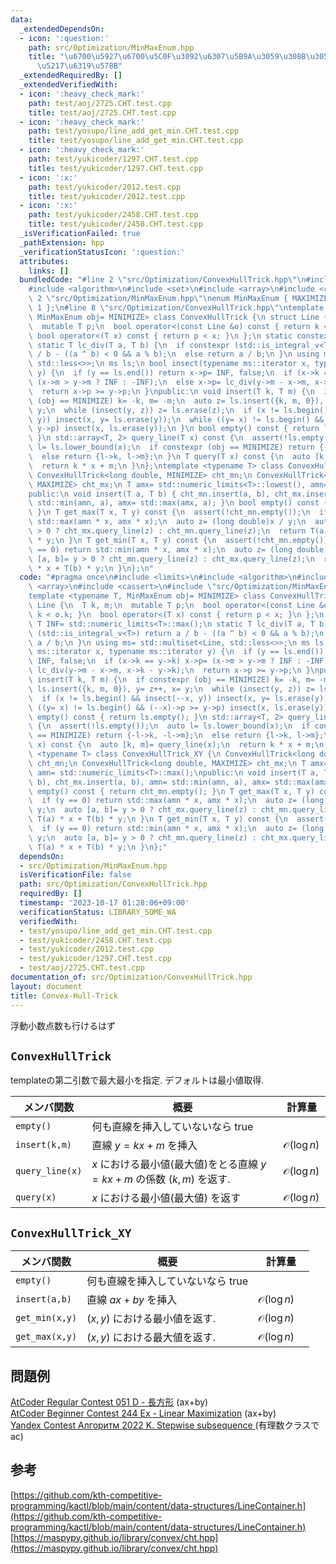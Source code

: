 ```yaml
---
data:
  _extendedDependsOn:
  - icon: ':question:'
    path: src/Optimization/MinMaxEnum.hpp
    title: "\u6700\u5927\u6700\u5C0F\u3092\u6307\u5B9A\u3059\u308B\u305F\u3081\u306E\
      \u5217\u6319\u578B"
  _extendedRequiredBy: []
  _extendedVerifiedWith:
  - icon: ':heavy_check_mark:'
    path: test/aoj/2725.CHT.test.cpp
    title: test/aoj/2725.CHT.test.cpp
  - icon: ':heavy_check_mark:'
    path: test/yosupo/line_add_get_min.CHT.test.cpp
    title: test/yosupo/line_add_get_min.CHT.test.cpp
  - icon: ':heavy_check_mark:'
    path: test/yukicoder/1297.CHT.test.cpp
    title: test/yukicoder/1297.CHT.test.cpp
  - icon: ':x:'
    path: test/yukicoder/2012.test.cpp
    title: test/yukicoder/2012.test.cpp
  - icon: ':x:'
    path: test/yukicoder/2458.CHT.test.cpp
    title: test/yukicoder/2458.CHT.test.cpp
  _isVerificationFailed: true
  _pathExtension: hpp
  _verificationStatusIcon: ':question:'
  attributes:
    links: []
  bundledCode: "#line 2 \"src/Optimization/ConvexHullTrick.hpp\"\n#include <limits>\n\
    #include <algorithm>\n#include <set>\n#include <array>\n#include <cassert>\n#line\
    \ 2 \"src/Optimization/MinMaxEnum.hpp\"\nenum MinMaxEnum { MAXIMIZE= -1, MINIMIZE=\
    \ 1 };\n#line 8 \"src/Optimization/ConvexHullTrick.hpp\"\ntemplate <typename T,\
    \ MinMaxEnum obj= MINIMIZE> class ConvexHullTrick {\n struct Line {\n  T k, m;\n\
    \  mutable T p;\n  bool operator<(const Line &o) const { return k < o.k; }\n \
    \ bool operator<(T x) const { return p < x; }\n };\n static constexpr T INF= std::numeric_limits<T>::max();\n\
    \ static T lc_div(T a, T b) {\n  if constexpr (std::is_integral_v<T>) return a\
    \ / b - ((a ^ b) < 0 && a % b);\n  else return a / b;\n }\n using ms= std::multiset<Line,\
    \ std::less<>>;\n ms ls;\n bool insect(typename ms::iterator x, typename ms::iterator\
    \ y) {\n  if (y == ls.end()) return x->p= INF, false;\n  if (x->k == y->k) x->p=\
    \ (x->m > y->m ? INF : -INF);\n  else x->p= lc_div(y->m - x->m, x->k - y->k);\n\
    \  return x->p >= y->p;\n }\npublic:\n void insert(T k, T m) {\n  if constexpr\
    \ (obj == MINIMIZE) k= -k, m= -m;\n  auto z= ls.insert({k, m, 0}), y= z++, x=\
    \ y;\n  while (insect(y, z)) z= ls.erase(z);\n  if (x != ls.begin() && insect(--x,\
    \ y)) insect(x, y= ls.erase(y));\n  while ((y= x) != ls.begin() && (--x)->p >=\
    \ y->p) insect(x, ls.erase(y));\n }\n bool empty() const { return ls.empty();\
    \ }\n std::array<T, 2> query_line(T x) const {\n  assert(!ls.empty());\n  auto\
    \ l= ls.lower_bound(x);\n  if constexpr (obj == MINIMIZE) return {-l->k, -l->m};\n\
    \  else return {l->k, l->m};\n }\n T query(T x) const {\n  auto [k, m]= query_line(x);\n\
    \  return k * x + m;\n }\n};\ntemplate <typename T> class ConvexHullTrick_XY {\n\
    \ ConvexHullTrick<long double, MINIMIZE> cht_mn;\n ConvexHullTrick<long double,\
    \ MAXIMIZE> cht_mx;\n T amx= std::numeric_limits<T>::lowest(), amn= std::numeric_limits<T>::max();\n\
    public:\n void insert(T a, T b) { cht_mn.insert(a, b), cht_mx.insert(a, b), amn=\
    \ std::min(amn, a), amx= std::max(amx, a); }\n bool empty() const { return cht_mn.empty();\
    \ }\n T get_max(T x, T y) const {\n  assert(!cht_mn.empty());\n  if (y == 0) return\
    \ std::max(amn * x, amx * x);\n  auto z= (long double)x / y;\n  auto [a, b]= y\
    \ > 0 ? cht_mx.query_line(z) : cht_mn.query_line(z);\n  return T(a) * x + T(b)\
    \ * y;\n }\n T get_min(T x, T y) const {\n  assert(!cht_mn.empty());\n  if (y\
    \ == 0) return std::min(amn * x, amx * x);\n  auto z= (long double)x / y;\n  auto\
    \ [a, b]= y > 0 ? cht_mn.query_line(z) : cht_mx.query_line(z);\n  return T(a)\
    \ * x + T(b) * y;\n }\n};\n"
  code: "#pragma once\n#include <limits>\n#include <algorithm>\n#include <set>\n#include\
    \ <array>\n#include <cassert>\n#include \"src/Optimization/MinMaxEnum.hpp\"\n\
    template <typename T, MinMaxEnum obj= MINIMIZE> class ConvexHullTrick {\n struct\
    \ Line {\n  T k, m;\n  mutable T p;\n  bool operator<(const Line &o) const { return\
    \ k < o.k; }\n  bool operator<(T x) const { return p < x; }\n };\n static constexpr\
    \ T INF= std::numeric_limits<T>::max();\n static T lc_div(T a, T b) {\n  if constexpr\
    \ (std::is_integral_v<T>) return a / b - ((a ^ b) < 0 && a % b);\n  else return\
    \ a / b;\n }\n using ms= std::multiset<Line, std::less<>>;\n ms ls;\n bool insect(typename\
    \ ms::iterator x, typename ms::iterator y) {\n  if (y == ls.end()) return x->p=\
    \ INF, false;\n  if (x->k == y->k) x->p= (x->m > y->m ? INF : -INF);\n  else x->p=\
    \ lc_div(y->m - x->m, x->k - y->k);\n  return x->p >= y->p;\n }\npublic:\n void\
    \ insert(T k, T m) {\n  if constexpr (obj == MINIMIZE) k= -k, m= -m;\n  auto z=\
    \ ls.insert({k, m, 0}), y= z++, x= y;\n  while (insect(y, z)) z= ls.erase(z);\n\
    \  if (x != ls.begin() && insect(--x, y)) insect(x, y= ls.erase(y));\n  while\
    \ ((y= x) != ls.begin() && (--x)->p >= y->p) insect(x, ls.erase(y));\n }\n bool\
    \ empty() const { return ls.empty(); }\n std::array<T, 2> query_line(T x) const\
    \ {\n  assert(!ls.empty());\n  auto l= ls.lower_bound(x);\n  if constexpr (obj\
    \ == MINIMIZE) return {-l->k, -l->m};\n  else return {l->k, l->m};\n }\n T query(T\
    \ x) const {\n  auto [k, m]= query_line(x);\n  return k * x + m;\n }\n};\ntemplate\
    \ <typename T> class ConvexHullTrick_XY {\n ConvexHullTrick<long double, MINIMIZE>\
    \ cht_mn;\n ConvexHullTrick<long double, MAXIMIZE> cht_mx;\n T amx= std::numeric_limits<T>::lowest(),\
    \ amn= std::numeric_limits<T>::max();\npublic:\n void insert(T a, T b) { cht_mn.insert(a,\
    \ b), cht_mx.insert(a, b), amn= std::min(amn, a), amx= std::max(amx, a); }\n bool\
    \ empty() const { return cht_mn.empty(); }\n T get_max(T x, T y) const {\n  assert(!cht_mn.empty());\n\
    \  if (y == 0) return std::max(amn * x, amx * x);\n  auto z= (long double)x /\
    \ y;\n  auto [a, b]= y > 0 ? cht_mx.query_line(z) : cht_mn.query_line(z);\n  return\
    \ T(a) * x + T(b) * y;\n }\n T get_min(T x, T y) const {\n  assert(!cht_mn.empty());\n\
    \  if (y == 0) return std::min(amn * x, amx * x);\n  auto z= (long double)x /\
    \ y;\n  auto [a, b]= y > 0 ? cht_mn.query_line(z) : cht_mx.query_line(z);\n  return\
    \ T(a) * x + T(b) * y;\n }\n};"
  dependsOn:
  - src/Optimization/MinMaxEnum.hpp
  isVerificationFile: false
  path: src/Optimization/ConvexHullTrick.hpp
  requiredBy: []
  timestamp: '2023-10-17 01:28:06+09:00'
  verificationStatus: LIBRARY_SOME_WA
  verifiedWith:
  - test/yosupo/line_add_get_min.CHT.test.cpp
  - test/yukicoder/2458.CHT.test.cpp
  - test/yukicoder/2012.test.cpp
  - test/yukicoder/1297.CHT.test.cpp
  - test/aoj/2725.CHT.test.cpp
documentation_of: src/Optimization/ConvexHullTrick.hpp
layout: document
title: Convex-Hull-Trick
---
```

浮動小数点数も行けるはず

## `ConvexHullTrick`
templateの第二引数で最大最小を指定. デフォルトは最小値取得.

|メンバ関数|概要|計算量|
|---|---|---|
|`empty()`|何も直線を挿入していないなら true||
|`insert(k,m)`|直線 $y=kx+m$ を挿入 | $\mathcal{O}(\log n)$　|
|`query_line(x)` | $x$ における最小値(最大値)をとる直線 $y=kx+m$ の係数 $(k,m)$ を返す. |$\mathcal{O}(\log n)$ | 
|`query(x)` | $x$ における最小値(最大値) を返す |$\mathcal{O}(\log n)$ | 

## `ConvexHullTrick_XY`

|メンバ関数|概要|計算量|
|---|---|---|
|`empty()`|何も直線を挿入していないなら true||
|`insert(a,b)`|直線 $ax+by$ を挿入 | $\mathcal{O}(\log n)$　|
|`get_min(x,y)` | $(x,y)$ における最小値を返す.  |$\mathcal{O}(\log n)$ | 
|`get_max(x,y)` | $(x,y)$ における最大値を返す.  |$\mathcal{O}(\log n)$ | 

## 問題例
[AtCoder Regular Contest 051 D - 長方形](https://atcoder.jp/contests/arc051/tasks/arc051_d) (ax+by) \
[AtCoder Beginner Contest 244 Ex - Linear Maximization](https://atcoder.jp/contests/abc244/tasks/abc244_h) (ax+by)\
[Yandex Contest Алгоритм 2022 K. Stepwise subsequence ](https://contest.yandex.com/contest/42710/problems/K) (有理数クラスでac)

## 参考
[https://github.com/kth-competitive-programming/kactl/blob/main/content/data-structures/LineContainer.h](https://github.com/kth-competitive-programming/kactl/blob/main/content/data-structures/LineContainer.h) \
[https://maspypy.github.io/library/convex/cht.hpp](https://maspypy.github.io/library/convex/cht.hpp)